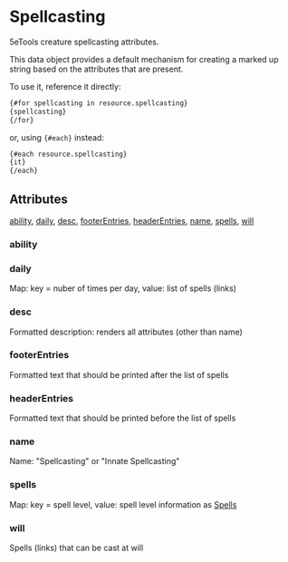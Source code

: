# Spellcasting

5eTools creature spellcasting attributes.

This data object provides a default mechanism for creating
a marked up string based on the attributes that are present.

To use it, reference it directly:

```md
{#for spellcasting in resource.spellcasting}
{spellcasting}
{/for}
```

or, using `{#each}` instead:

```md
{#each resource.spellcasting}
{it}
{/each}
```

## Attributes

[ability](#ability), [daily](#daily), [desc](#desc), [footerEntries](#footerentries), [headerEntries](#headerentries), [name](#name), [spells](#spells), [will](#will)


### ability


### daily

Map: key = nuber of times per day, value: list of spells (links)

### desc

Formatted description: renders all attributes (other than name)

### footerEntries

Formatted text that should be printed after the list of spells

### headerEntries

Formatted text that should be printed before the list of spells

### name

Name: "Spellcasting" or "Innate Spellcasting"

### spells

Map: key = spell level, value: spell level information as
[Spells](Spells.md)

### will

Spells (links) that can be cast at will
